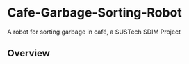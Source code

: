 # Cafe-Garbage-Sorting-Robot
A robot for sorting garbage in café, a SUSTech SDIM Project

## Overview

